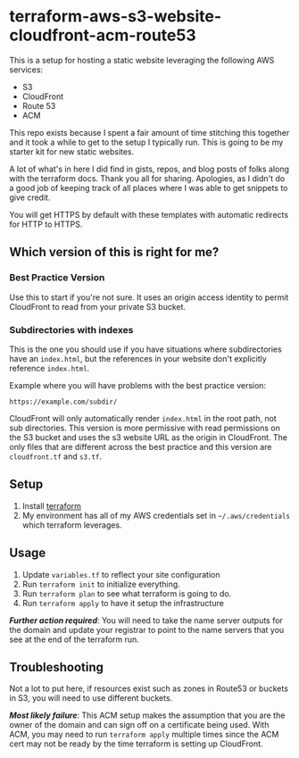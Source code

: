 # terraform-aws-s3-website-cloudfront-acm-route53

This is a setup for hosting a static website leveraging the following AWS services:

- S3
- CloudFront
- Route 53
- ACM

This repo exists because I spent a fair amount of time stitching this together and it took a while to get to the setup I typically run. This is going to be my starter kit for new static websites.

A lot of what's in here I did find in gists, repos, and blog posts of folks along with the terraform docs. Thank you all for sharing. Apologies, as I didn't do a good job of keeping track of all places where I was able to get snippets to give credit.

You will get HTTPS by default with these templates with automatic redirects for HTTP to HTTPS.

## Which version of this is right for me?

### Best Practice Version
Use this to start if you're not sure. It uses an origin access identity to permit CloudFront to read from your private S3 bucket.

### Subdirectories with indexes
This is the one you should use if you have situations where subdirectories have an `index.html`, but the references in your website don't explicitly reference `index.html`.

Example where you will have problems with the best practice version:

```
https://example.com/subdir/
```

CloudFront will only automatically render `index.html` in the root path, not sub directories. This version is more permissive with read permissions on the S3 bucket and uses the s3 website URL as the origin in CloudFront. The only files that are different across the best practice and this version are `cloudfront.tf` and `s3.tf`.

## Setup

1. Install [terraform](https://www.terraform.io/)
1. My environment has all of my AWS credentials set in `~/.aws/credentials` which terraform leverages.


## Usage

1. Update `variables.tf` to reflect your site configuration
1. Run `terraform init` to initialize everything.
1. Run `terraform plan` to see what terraform is going to do.
1. Run `terraform apply` to have it setup the infrastructure

***Further action required***: You will need to take the name server outputs for the domain and update your registrar to point to the name servers that you see at the end of the terraform run.

## Troubleshooting

Not a lot to put here, if resources exist such as zones in Route53 or buckets in S3, you will need to use different buckets.

***Most likely failure***: This ACM setup makes the assumption that you are the owner of the domain and can sign off on a certificate being used. With ACM, you may need to run `terraform apply` multiple times since the ACM cert may not be ready by the time terraform is setting up CloudFront.
